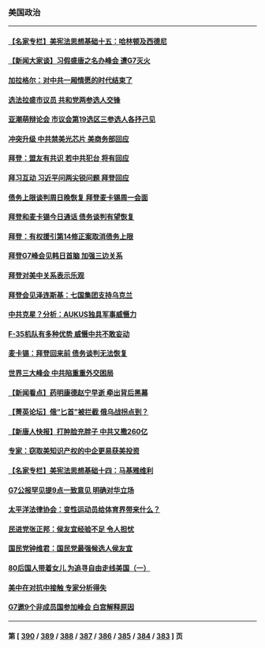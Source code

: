 ### 美国政治
---
#### [【名家专栏】美宪法思想基础十五：哈林顿及西德尼](../../pages/ncid1078159/n14000924.md) 
#### [【新闻大家谈】习假盛唐之名办峰会 遭G7灭火](../../pages/ncid1078159/n14001918.md) 
#### [加拉格尔：对中共一厢情愿的时代结束了](../../pages/ncid1078159/n14001379.md) 
#### [选法拉盛市议员 共和党两参选人交锋](../../pages/ncid1078159/n14001608.md) 
#### [亚潮萌辩论会 市议会第19选区三参选人各抒己见](../../pages/ncid1078159/n14001606.md) 
#### [冲突升级 中共禁美光芯片 美商务部回应](../../pages/ncid1078159/n14001387.md) 
#### [拜登：盟友有共识 若中共犯台 将有回应](../../pages/ncid1078159/n14001419.md) 
#### [拜习互动 习近平问两尖锐问题 拜登回应](../../pages/ncid1078159/n14001392.md) 
#### [债务上限谈判周日晚恢复 拜登麦卡锡周一会面](../../pages/ncid1078159/n14001385.md) 
#### [拜登和麦卡锡今日通话 债务谈判有望恢复](../../pages/ncid1078159/n14001362.md) 
#### [拜登：有权援引第14修正案取消债务上限](../../pages/ncid1078159/n14001376.md) 
#### [拜登G7峰会见韩日首脑 加强三边关系](../../pages/ncid1078159/n14001305.md) 
#### [拜登对美中关系表示乐观](../../pages/ncid1078159/n14001337.md) 
#### [拜登会见泽连斯基：七国集团支持乌克兰](../../pages/ncid1078159/n14001266.md) 
#### [中共克星？分析：AUKUS独具军事威慑力](../../pages/ncid1078159/n13998385.md) 
#### [F-35机队有多种优势 威慑中共不敢妄动](../../pages/ncid1078159/n13986201.md) 
#### [麦卡锡：拜登回来前 债务谈判无法恢复](../../pages/ncid1078159/n14001034.md) 
#### [世界三大峰会 中共陷重重外交困局](../../pages/ncid1078159/n14001053.md) 
#### [【新闻看点】药明康德赵宁早逝 牵出背后黑幕](../../pages/ncid1078159/n14001061.md) 
#### [【菁英论坛】俄“匕首”被拦截 俄乌战拐点到？](../../pages/ncid1078159/n14001028.md) 
#### [【新唐人快报】打肿脸充胖子 中共又撒260亿](../../pages/ncid1078159/n14000576.md) 
#### [专家：窃取美知识产权的中企更易获美投资](../../pages/ncid1078159/n14001024.md) 
#### [【名家专栏】美宪法思想基础十四：马基雅维利](../../pages/ncid1078159/n14000332.md) 
#### [G7公报罕见提9点一致意见 明确对华立场](../../pages/ncid1078159/n14000957.md) 
#### [太平洋法律协会：变性运动员给体育界带来什么？](../../pages/ncid1078159/n14000814.md) 
#### [民进党张正邦：侯友宜经验不足 令人担忧](../../pages/ncid1078159/n14000808.md) 
#### [国民党钟维君：国民党最强候选人侯友宜](../../pages/ncid1078159/n14000805.md) 
#### [80后国人带着女儿 为追寻自由走线美国（一）](../../pages/ncid1078159/n14000802.md) 
#### [美中在对抗中接触 专家分析得失](../../pages/ncid1078159/n13999972.md) 
#### [G7邀9个非成员国参加峰会 白宫解释原因](../../pages/ncid1078159/n14000696.md) 

---
#### 第 [ [390](./390.md) / [389](./389.md) / [388](./388.md) / [387](./387.md) / [386](./386.md) / [385](./385.md) / [384](./384.md) / [383](./383.md) ] 页
